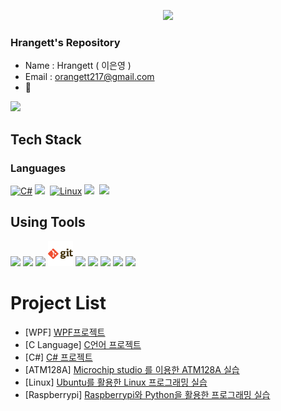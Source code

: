 <!--
**Hrangett/Hrangett** is a ✨ _special_ ✨ repository because its `README.md` (this file) appears on your GitHub profile.

Here are some ideas to get you started:

- 🔭 I’m currently working on ...
- 🌱 I’m currently learning ...
- 👯 I’m looking to collaborate on ...
- 🤔 I’m looking for help with ...
- 💬 Ask me about ...
- 📫 How to reach me: ...
- 😄 Pronouns: ...
- ⚡ Fun fact: ...
-->

<p align='center'>
  <a href="https://github.com/Hrangett">
    <img src="https://capsule-render.vercel.app/api?type=waving&color=gradient&fontColor=FFFFFF&height=300&section=header&text=Study%20Repository&fontSize=50"/>
  </a>
</p>

### Hrangett's Repository
- Name : Hrangett ( 이은영 )
- Email : orangett217@gmail.com
- 🌱


<img src="https://github-readme-stats.vercel.app/api?username=Hrangett&theme=synthwave&show_icons=true"/>

<!--<img src="https://github-readme-stats.vercel.app/api/top-langs/?username=Hrangett&theme=synthwave&layout=compact"/>-->

## Tech Stack
<h3>Languages</h3>
<p>
  <a href="https://github.com/Hrangett/Study-WPF.git" target="_blank"><img alt="C#" src="https://img.shields.io/badge/c%23-%23239120.svg?style=flat&logo=c-sharp&logoColor=white"/></a>
  <img src="https://img.shields.io/badge/C-A8B9CC?style=flat-square&logo=C&logoColor=white"/></a>&nbsp 
  <!--<img src="https://img.shields.io/badge/ATM128A-%23239120.svg?style=flat&logo=c&logoColor=white"/></a>-->
  <a href="https://github.com/Hrangett/Linux_ububtu" target="_blank"><img alt="Linux"   src="https://img.shields.io/badge/Linux-%FCC624.svg?style=flat&logo=Linux&logoColor=white"/></a>
  <img src="https://img.shields.io/badge/Python-3766AB?style=flat-square&logo=Python&logoColor=white"/></a>&nbsp
  <img src="https://img.shields.io/badge/Raspberrypi-A22846?style=flat-square&logo=Raspberrypi&logoColor=white"/></a>&nbsp
</p>

## Using Tools

<p align='left'>
    <img height="40" src="https://img.icons8.com/color/48/000000/visual-studio-2019.png">
    <img height="40" src="https://img.icons8.com/fluent/48/000000/visual-studio-code-2019.png">
    <img height="40" src="https://d1jnx9ba8s6j9r.cloudfront.net/blog/wp-content/uploads/2019/10/logo.png">
    <img height="40" src="https://github.com/Pythunder/explore/blob/80688e429a7d4ef2fca1e82350fe8e3517d3494d/topics/git/git.png">
    <img height="40" src="https://upload.wikimedia.org/wikipedia/commons/b/b6/PuTTY_icon_128px.png">
    <img height="40" src="https://img.icons8.com/color/48/000000/raspberry-pi.png">
    <img height="40" src="https://mosquitto.org/stickers/mosquitto-mono.png">
    <img height="40" src="https://img.icons8.com/fluent/48/000000/vmware-workstation-player.png">
    <img height="40" src="https://taiwebs.com/upload/icons/vnc-connect-enterprise220-220.png">
</p>

# Project List
- [WPF] [WPF프로젝트](https://github.com/Hrangett/Study-WPF/tree/main/portfolio)
- [C Language] [C언어 프로젝트](https://github.com/AellimSun/Cereal_ERP)
- [C#] [C# 프로젝트](https://github.com/AellimSun/Cereal_ERP)
- [ATM128A] [Microchip studio 를 이용한 ATM128A 실습](https://github.com/Hrangett/ATM128A_MicrochipStudio)
- [Linux] [Ubuntu를 활용한 Linux 프로그래밍 실습](https://github.com/Hrangett/Linux_ububtu)
- [Raspberrypi] [Raspberrypi와 Python을 활용한 프로그래밍 실습](https://github.com/Hrangett/Raspberry-pi)
